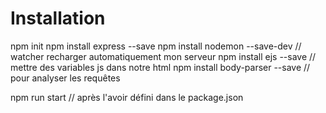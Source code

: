 # Installation

npm init
npm install express --save
npm install nodemon --save-dev // watcher recharger automatiquement mon serveur
npm install ejs --save // mettre des variables js dans notre html
npm install body-parser --save // pour analyser les requêtes

npm run start // après l'avoir défini dans le package.json
